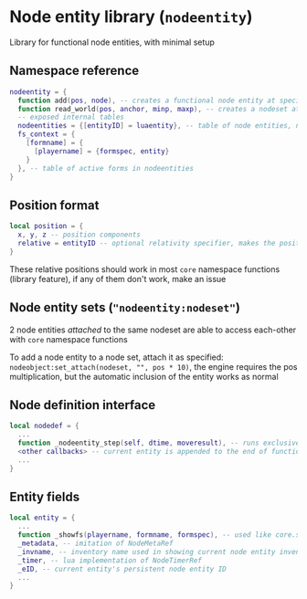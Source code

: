 # Node entity library (`nodeentity`)
Library for functional node entities, with minimal setup

## Namespace reference
```lua
nodeentity = {
  function add(pos, node), -- creates a functional node entity at specified position in accordance to specified MapNode table (actually returns an ObjectRef)
  function read_world(pos, anchor, minp, maxp), -- creates a nodeset at <pos> with nodes from <minp> to <maxp> relative to <anchor>
  -- exposed internal tables
  nodeentities = {[entityID] = luaentity}, -- table of node entities, not guaranteed to be active
  fs_context = {
    [formname] = {
      [playername] = {formspec, entity} 
    }
  }, -- table of active forms in nodeentities
}
```

## Position format
```lua
local position = {
  x, y, z -- position components
  relative = entityID -- optional relativity specifier, makes the position relative to the specified node entity or its corresponding node entity set
}
```
These relative positions should work in most `core` namespace functions (library feature), if any of them don't work, make an issue

## Node entity sets (`"nodeentity:nodeset"`)
2 node entities *attached* to the same nodeset are able to access each-other with `core` namespace functions

To add a node entity to a node set, attach it as specified: `nodeobject:set_attach(nodeset, "", pos * 10)`, the engine requires the pos multiplication, but the automatic inclusion of the entity works as normal

## Node definition interface
```lua
local nodedef = {
  ...
  function _nodeentity_step(self, dtime, moveresult), -- runs exclusively on node entities, identical to <step> in entity defintions
  <other callbacks> -- current entity is appended to the end of function arguments (abms and lbms included)
  ...
}
```

## Entity fields
```lua
local entity = {
  ...
  function _showfs(playername, formname, formspec), -- used like core.show_formspec, includes the nuances in node forms
  _metadata, -- imitation of NodeMetaRef
  _invname, -- inventory name used in showing current node entity inventory
  _timer, -- lua implementation of NodeTimerRef
  _eID, -- current entity's persistent node entity ID
  ...
}
